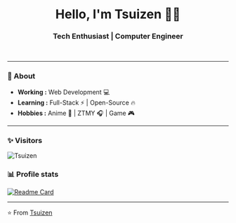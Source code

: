 <h1 align="center"> Hello, I'm Tsuizen 👨‍💻 </h1>

<h3 align="center">  Tech Enthusiast | Computer Engineer </h3> <br>

<p align="center"> 
</p>

---------------------------------------------------------------------------------------------------------------------------------------------------------------------------------
### 🤔 About
-  **Working :**  Web Development :computer:
-  **Learning :** Full-Stack :zap: | Open-Source :fire:	
-  **Hobbies :** Anime 🎥 | ZTMY :headphones: | Game 🎮

---------------------------------------------------------------------------------------------------------------------------------------------------------------------------------
### ✨ Visitors

<p align="left"><img src="https://komarev.com/ghpvc/?username=Tsuizen" alt="Tsuizen" /></p>

### 📊 Profile stats
[![Readme Card](https://github-readme-stats.vercel.app/api?username=Tsuizen&show_icons=true&title_color=ffffff&icon_color=bb2acf&text_color=daf7dc&bg_color=151515)](https://github.com/anuraghazra/github-readme-stats)

-------------------------------------------------------------------------------------------------------------------------------------------------------------------------------

⭐️ From [Tsuizen](http://www.github.com/Tsuizen)
